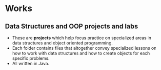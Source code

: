 # Works
## Data Structures and OOP projects and labs

* These are **projects** which help focus practice on specialized areas in data structures and object oriented programming.
* Each folder contains files that altogether convey specialized lessons on how to work with data structures and how to create objects for each specific problems.
* All written in Java.
